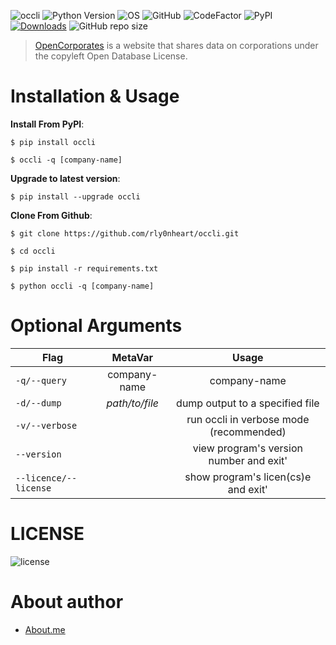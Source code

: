 ![occli](https://user-images.githubusercontent.com/74001397/137996387-d7f23e1b-395e-499e-8d4d-250d25cca115.jpg)
![Python Version](https://img.shields.io/badge/python-3.x-blue?style=flat&logo=python)
![OS](https://img.shields.io/badge/OS-GNU%2FLinux-red?style=flat&logo=linux)
![GitHub](https://img.shields.io/github/license/rly0nheart/occli?style=flat&logo=github)
![CodeFactor](https://www.codefactor.io/repository/github/rly0nheart/occli/badge)
![PyPI](https://img.shields.io/pypi/v/occli?style=flat&logo=pypi)
[![Downloads](https://static.pepy.tech/personalized-badge/occli?period=total&units=none&left_color=grey&right_color=yellowgreen&left_text=pypi%20downloads)](https://pepy.tech/project/occli)
![GitHub repo size](https://img.shields.io/github/repo-size/rly0nheart/occli?style=flat&logo=github)

> [OpenCorporates](https://opencorporates.com) is a website that shares data on corporations under the copyleft Open Database License.

# Installation & Usage
**Install From PyPI**:
```
$ pip install occli
```

```
$ occli -q [company-name]
```

**Upgrade to latest version**:
```
$ pip install --upgrade occli
```


**Clone From Github**:
```
$ git clone https://github.com/rly0nheart/occli.git
```

```
$ cd occli
```

```
$ pip install -r requirements.txt
```

```
$ python occli -q [company-name]
```

# Optional Arguments
| Flag         | MetaVar | Usage|
| ------------- |:----------------------:|:---------:|
| <code>-q/--query</code>  |  company-name  | company-name  |
| <code>-d/--dump</code>      |   *path/to/file* |  dump output to a specified file  |
| <code>-v/--verbose</code>  |    |  run occli in verbose mode (recommended) |
| <code>--version</code>  |    |  view program's version number and exit' |
| <code>--licence/--license</code>  |    |  show program's licen(cs)e and exit' |

# LICENSE
![license](https://user-images.githubusercontent.com/74001397/137917929-2f2cdb0c-4d1d-4e4b-9f0d-e01589e027b5.png)

# About author
* [About.me](https://about.me/rly0nheart)